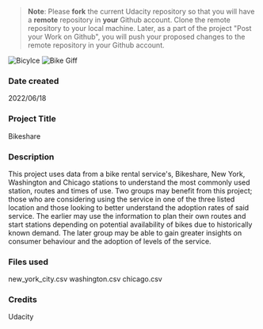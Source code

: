 >**Note**: Please **fork** the current Udacity repository so that you will have a **remote** repository in **your** Github account. Clone the remote repository to your local machine. Later, as a part of the project "Post your Work on Github", you will push your proposed changes to the remote repository in your Github account.

![Bicylce](https://user-images.githubusercontent.com/107009822/177042533-8fec985f-416d-4d2b-8541-52ca46a723f5.png)
![Bike Giff](https://user-images.githubusercontent.com/107009822/177042621-f8b4f66c-dfc6-47ee-9686-5bc6f5afaac0.gif)

### Date created
2022/06/18

### Project Title
Bikeshare

### Description
This project uses data from a bike rental service's, Bikeshare, New York, Washington and Chicago stations to understand the most commonly used station, routes and times of use. Two groups may benefit from this project; those who are considering using the service in one of the three listed location and those looking to better understand the adoption rates of said service. The earlier may use the information to plan their own routes and start stations depending on potential availability of bikes due to historically known demand. The later group may be able to gain greater insights on consumer behaviour and the adoption of levels of the service.

### Files used
new_york_city.csv
washington.csv
chicago.csv

### Credits
Udacity

